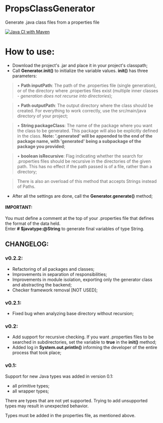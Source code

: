 # PropsClassGenerator
Generate .java class files from a properties file

[![Java CI with Maven](https://github.com/GrimReaper3223/PropsClassGenerator/actions/workflows/maven.yml/badge.svg?branch=master)](https://github.com/GrimReaper3223/PropsClassGenerator/actions/workflows/maven.yml)

# How to use:

- Download the project's .jar and place it in your project's classpath;
- Call **Generator.init()** to initialize the variable values. **init()** has three parameters:
	
> • **Path inputPath**: The path of the .properties file (single generation), or of the directory where .properties files exist (multiple inner classes - *generation does not recurse into directories*);
	
> • **Path outputPath**: The output directory where the class should be created. For everything to work correctly, use the src/main/java directory of your project;
	
> • **String packageClass**: The name of the package where you want the class to be generated. This package will also be explicitly defined in the class. **Note: '.generated' will be appended to the end of the package name, with 'generated' being a subpackage of the package you provided**;

> • **boolean isRecursive**: Flag indicating whether the search for .properties files should be recursive in the directories of the given path. This has no effect if the path passed is of a file, rather than a directory;

> There is also an overload of this method that accepts Strings instead of Paths.

- After all the settings are done, call the **Generator.generate()** method;

#### **IMPORTANT:**
You must define a comment at the top of your .properties file that defines the format of the data held. <br>
Enter **# $javatype:@String** to generate final variables of type String.

## **CHANGELOG:**

### v0.2.2:

- Refactoring of all packages and classes;
- Improvements in separation of responsibilities;
- Improvements in module isolation, exporting only the generator class and abstracting the backend;
- Checker framework removal [NOT USED];

### v0.2.1:

- Fixed bug when analyzing base directory without recursion;

### v0.2:

- Add support for recursive checking. If you want .properties files to be searched in subdirectories, set the variable to **true** in the **init()** method;
- Added log in **System.out.println()** informing the developer of the entire process that took place;

### v0.1:

Support for new Java types was added in version 0.1:

- all primitive types;
- all wrapper types;

There are types that are not yet supported. Trying to add unsupported types may result in unexpected behavior.

Types must be added in the properties file, as mentioned above.


